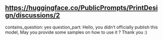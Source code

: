 ## https://huggingface.co/PublicPrompts/PrintDesign/discussions/2

contains_question: yes
question_part: Hello,  you didn’t officially publish this model, May you provide some samples on how to use it ? Thank you :)
